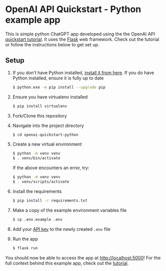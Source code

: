 # OpenAI API Quickstart - Python example app

This is simple python ChatGPT app developed using the the OpenAI API [quickstart tutorial](https://beta.openai.com/docs/quickstart). It uses the [Flask](https://flask.palletsprojects.com/en/2.0.x/) web framework. Check out the tutorial or follow the instructions below to get set up.

## Setup

1. If you don’t have Python installed, [install it from here](https://www.python.org/downloads/). If you do have Python installed, ensure it is fully up to date

   ```bash
   $ python.exe -m pip install --upgrade pip
   ```

2. Ensure you have virtualenv installed

   ```bash
   $ pip install virtualenv
   ```

3. Fork/Clone this repository

4. Navigate into the project directory

   ```bash
   $ cd openai-quickstart-python
   ```

5. Create a new virtual environment

   ```bash
   $ python -m venv venv
   $ . venv/bin/activate
   ```
   
   If the above encounters an error, try:
   ```bash
   $ python -m venv venv
   $ . venv/scripts/activate
   ```

6. Install the requirements

   ```bash
   $ pip install -r requirements.txt
   ```

7. Make a copy of the example environment variables file

   ```bash
   $ cp .env.example .env
   ```

8. Add your [API key](https://beta.openai.com/account/api-keys) to the newly created `.env` file

9. Run the app

   ```bash
   $ flask run
   ```

You should now be able to access the app at [http://localhost:5000](http://localhost:5000)! For the full context behind this example app, check out the [tutorial](https://beta.openai.com/docs/quickstart).
